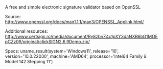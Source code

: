 A free and simple electronic signature validator based on OpenSSL 



Source: http://www.openssl.org/docs/man1.1.1/man3/OPENSSL_Applink.html/


Additional resources:  http://www.certsign.ro/media/document/Ry8zbnZ4c1pXY3daNXB6bG1MOEpCZz09/original/clickSIGN2.6.9Demo.zip/


Specs:  uname_result(system='Windows11',  release='10',  version='10.0.22000',  machine='AMD64',  processor='Intel64 Family 6 Model 142 Stepping 11')
